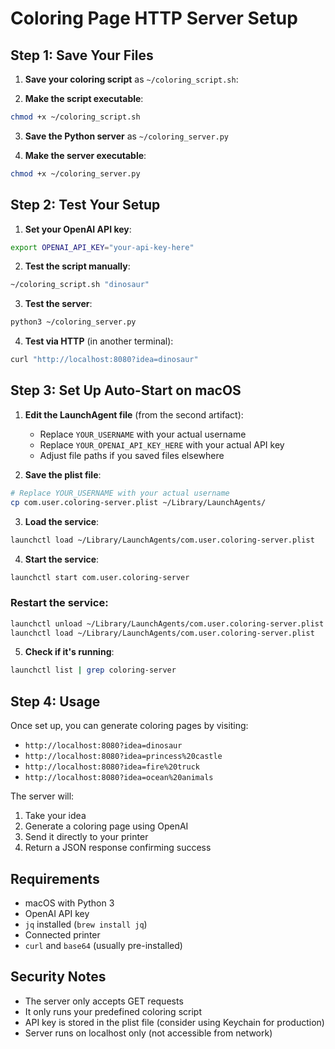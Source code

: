 # Coloring Page HTTP Server Setup

## Step 1: Save Your Files

1. **Save your coloring script** as `~/coloring_script.sh`:

2. **Make the script executable**:
```bash
chmod +x ~/coloring_script.sh
```

3. **Save the Python server** as `~/coloring_server.py`

4. **Make the server executable**:
```bash
chmod +x ~/coloring_server.py
```

## Step 2: Test Your Setup

1. **Set your OpenAI API key**:
```bash
export OPENAI_API_KEY="your-api-key-here"
```

2. **Test the script manually**:
```bash
~/coloring_script.sh "dinosaur"
```

3. **Test the server**:
```bash
python3 ~/coloring_server.py
```

4. **Test via HTTP** (in another terminal):
```bash
curl "http://localhost:8080?idea=dinosaur"
```

## Step 3: Set Up Auto-Start on macOS

1. **Edit the LaunchAgent file** (from the second artifact):
   - Replace `YOUR_USERNAME` with your actual username
   - Replace `YOUR_OPENAI_API_KEY_HERE` with your actual API key
   - Adjust file paths if you saved files elsewhere

2. **Save the plist file**:
```bash
# Replace YOUR_USERNAME with your actual username
cp com.user.coloring-server.plist ~/Library/LaunchAgents/
```

3. **Load the service**:
```bash
launchctl load ~/Library/LaunchAgents/com.user.coloring-server.plist
```

4. **Start the service**:
```bash
launchctl start com.user.coloring-server
```

### Restart the service:
```bash
launchctl unload ~/Library/LaunchAgents/com.user.coloring-server.plist
launchctl load ~/Library/LaunchAgents/com.user.coloring-server.plist
```

5. **Check if it's running**:
```bash
launchctl list | grep coloring-server
```

## Step 4: Usage

Once set up, you can generate coloring pages by visiting:

- `http://localhost:8080?idea=dinosaur`
- `http://localhost:8080?idea=princess%20castle`
- `http://localhost:8080?idea=fire%20truck`
- `http://localhost:8080?idea=ocean%20animals`

The server will:
1. Take your idea
2. Generate a coloring page using OpenAI
3. Send it directly to your printer
4. Return a JSON response confirming success

## Requirements

- macOS with Python 3
- OpenAI API key
- `jq` installed (`brew install jq`)
- Connected printer
- `curl` and `base64` (usually pre-installed)

## Security Notes

- The server only accepts GET requests
- It only runs your predefined coloring script
- API key is stored in the plist file (consider using Keychain for production)
- Server runs on localhost only (not accessible from network)
